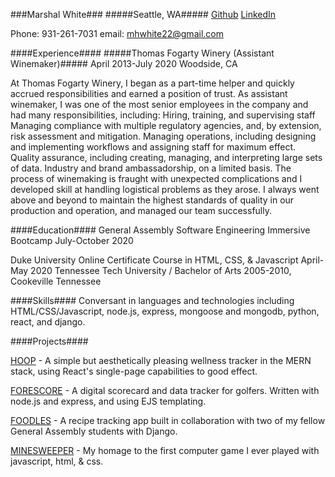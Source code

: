 ###Marshal White###
#####Seattle, WA#####
[Github](https://github.com/mhwhite22)
[LinkedIn](https://www.linkedin.com/in/marshalwhite/)

Phone: 931-261-7031
email: mhwhite22@gmail.com

####Experience####
#####Thomas Fogarty Winery (Assistant Winemaker)#####
April 2013-July 2020  Woodside, CA

At Thomas Fogarty Winery, I began as a part-time helper and quickly accrued responsibilities and earned a position of trust.  As assistant winemaker, I was one of the most senior employees in the company and had many responsibilities, including:
Hiring, training, and supervising staff
Managing compliance with multiple regulatory agencies, and, by extension, risk assessment and mitigation.
Managing operations, including designing and implementing workflows and assigning staff for maximum effect.
Quality assurance, including creating, managing, and interpreting large sets of data.
Industry and brand ambassadorship, on a limited basis.
The process of winemaking is fraught with unexpected complications and I developed skill at handling logistical problems as they arose.  I always went above and beyond to maintain the highest standards of quality in our production and operation, and managed our team successfully.


####Education####
General Assembly Software Engineering Immersive Bootcamp
July-October 2020

Duke University Online Certificate Course in HTML, CSS, & Javascript
April-May 2020
Tennessee Tech University / Bachelor of Arts
2005-2010, Cookeville Tennessee

####Skills####
Conversant in languages and technologies including HTML/CSS/Javascript, node.js, express, mongoose and mongodb, python, react, and django.

####Projects####

[HOOP](https://calm-journey-92677.herokuapp.com/) - A simple but aesthetically pleasing wellness tracker in the MERN stack, using React's single-page capabilities to good effect.

[FORESCORE](https://forescoremw.herokuapp.com/) - A digital scorecard and data tracker for golfers.  Written with node.js and express, and using EJS templating.

[FOODLES](https://foodles-1.herokuapp.com/) - A recipe tracking app built in collaboration with two of my fellow General Assembly students with Django.

[MINESWEEPER](https://github.com/mhwhite22/minesweeper_project) - My homage to the first computer game I ever played with javascript, html, & css.